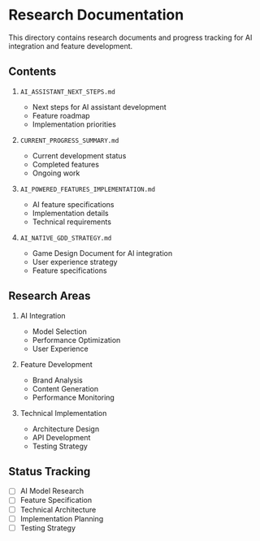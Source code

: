 # Research Documentation

This directory contains research documents and progress tracking for AI integration and feature development.

## Contents

1. `AI_ASSISTANT_NEXT_STEPS.md`
   - Next steps for AI assistant development
   - Feature roadmap
   - Implementation priorities

2. `CURRENT_PROGRESS_SUMMARY.md`
   - Current development status
   - Completed features
   - Ongoing work

3. `AI_POWERED_FEATURES_IMPLEMENTATION.md`
   - AI feature specifications
   - Implementation details
   - Technical requirements

4. `AI_NATIVE_GDD_STRATEGY.md`
   - Game Design Document for AI integration
   - User experience strategy
   - Feature specifications

## Research Areas

1. AI Integration
   - Model Selection
   - Performance Optimization
   - User Experience

2. Feature Development
   - Brand Analysis
   - Content Generation
   - Performance Monitoring

3. Technical Implementation
   - Architecture Design
   - API Development
   - Testing Strategy

## Status Tracking

- [ ] AI Model Research
- [ ] Feature Specification
- [ ] Technical Architecture
- [ ] Implementation Planning
- [ ] Testing Strategy 